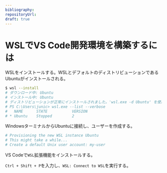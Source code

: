 ```yaml
---
bibliography: 
repositoryUrl:
draft: true
---
```


# WSLでVS Code開発環境を構築するには

WSLをインストールする。WSLとデフォルトのディストリビューションであるUbuntuがインストールされる。

```bash
$ wsl --install
# ダウンロード中: Ubuntu
# インストール中: Ubuntu
# ディストリビューションが正常にインストールされました。'wsl.exe -d Ubuntu' を使用して起動できます
# PS C:\Users\junic> wsl.exe --list --verbose
#   NAME      STATE           VERSION
# * Ubuntu    Stopped         2
```

WindowsターミナルからUbuntuに接続し、ユーザーを作成する。

```bash
# Provisioning the new WSL instance Ubuntu
# This might take a while...
# Create a default Unix user account: my-user
```

VS Codeで`WSL`拡張機能をインストールする。

`Ctrl + Shift + P`を入力し、`WSL: Connect to WSL`を実行する。
